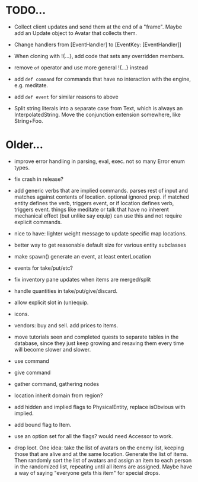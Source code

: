 # TODO...

- Collect client updates and send them at the end of a "frame". Maybe add an Update
  object to Avatar that collects them.

- Change handlers from [EventHandler] to [EventKey: [EventHandler]]

- When cloning with !{...}, add code that sets any overridden members.

- remove `of` operator and use more general !{...} instead

- add `def command` for commands that have no interaction with the engine, e.g.
  meditate.

- add `def event` for similar reasons to above

- Split string literals into a separate case from Text, which is always an
  InterpolatedString. Move the conjunction extension somewhere, like String+Foo.

# Older...

- improve error handling in parsing, eval, exec. not so many Error enum types.

- fix crash in release?

- add generic verbs that are implied commands. parses rest of input and matches
  against contents of location. optional ignored prep. if matched entity defines
  the verb, triggers event, or if location defines verb, triggers event. things
  like meditate or talk that have no inherent mechanical effect (but unlike say
  equip) can use this and not require explicit commands.

- nice to have: lighter weight message to update specific map locations.

- better way to get reasonable default size for various entity subclasses

- make spawn() generate an event, at least enterLocation

- events for take/put/etc?

- fix inventory pane updates when items are merged/split

- handle quantities in take/put/give/discard.

- allow explicit slot in (un)equip.

- icons.

- vendors: buy and sell. add prices to items.

- move tutorials seen and completed quests to separate tables in the database,
  since they just keep growing and resaving them every time will become slower
  and slower.

- use command

- give command

- gather command, gathering nodes

- location inherit domain from region?

- add hidden and implied flags to PhysicalEntity, replace isObvious with implied.

- add bound flag to Item.

- use an option set for all the flags? would need Accessor to work.

- drop loot. One idea: take the list of avatars on the enemy list, keeping those
  that are alive and at the same location. Generate the list of items. Then
  randomly sort the list of avatars and assign an item to each person in the
  randomized list, repeating until all items are assigned. Maybe have a way of
  saying "everyone gets this item" for special drops.
